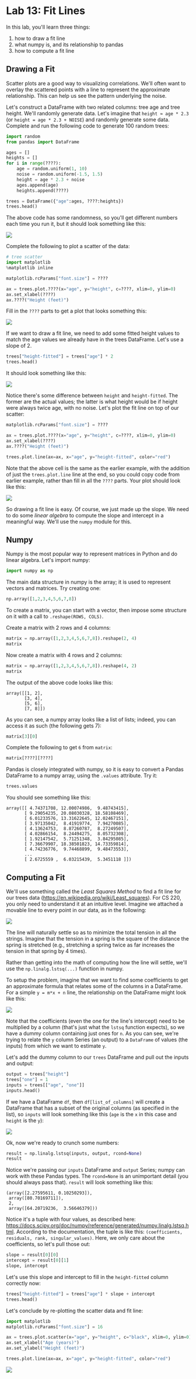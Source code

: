 # Lab 13: Fit Lines

In this lab, you'll learn three things:

1. how to draw a fit line
2. what numpy is, and its relationship to pandas
3. how to compute a fit line

## Drawing a Fit

Scatter plots are a good way to visualizing correlations.  We'll
often want to overlay the scattered points with a line to represent
the approximate relationship.  This can help us see the pattern
underlying the noise.

Let's construct a DataFrame with two related columns: tree age and
tree height.  We'll randomly generate data.  Let's imagine that
`height ≈ age * 2.3` (or `height = age * 2.3 + NOISE`) and randomly
generate some data.  Complete and run the following code to generate 100
random trees:

```python
import random
from pandas import DataFrame

ages = []
heights = []
for i in range(????):
    age = random.uniform(1, 10)
    noise = random.uniform(-1.5, 1.5)
    height = age * 2.3 + noise
    ages.append(age)
    heights.append(????)

trees = DataFrame({"age":ages, ????:heights})
trees.head()
```

The above code has some randomness, so you'll get different numbers
each time you run it, but it should look something like this:

<img src="tree-df.png">

Complete the following to plot a scatter of the data:

```python
# tree scatter
import matplotlib
%matplotlib inline

matplotlib.rcParams["font.size"] = ????

ax = trees.plot.????(x="age", y="height", c=????, xlim=0, ylim=0)
ax.set_xlabel(????)
ax.????("Height (feet)")
```

Fill in the `????` parts to get a plot that looks something this:

<img src="scatter.png">

If we want to draw a fit line, we need to add some fitted height
values to match the age values we already have in the trees DataFrame.
Let's use a slope of 2.

```python
trees["height-fitted"] = trees["age"] * 2
trees.head()
```

It should look something like this:

<img src="tree-df-2.png">

Notice there's some difference between `height` and `height-fitted`.
The former are the actual values; the latter is what height would be
if height were always twice age, with no noise.  Let's plot the fit
line on top of our scatter:

```python
matplotlib.rcParams["font.size"] = ????

ax = trees.plot.????(x="age", y="height", c=????, xlim=0, ylim=0)
ax.set_xlabel(????)
ax.????("Height (feet)")

trees.plot.line(ax=ax, x="age", y="height-fitted", color="red")
```

Note that the above cell is the same as the earlier example, with the
addition of just the `trees.plot.line` line at the end, so you could
copy code from earlier example, rather than fill in all the `????` parts.  Your plot should
look like this:

<img src="scatter-2.png">

So drawing a fit line is easy.  Of course, we just made up the slope.
We need to do some *linear algebra* to compute the slope and intercept
in a meaningful way.  We'll use the `numpy` module for this.

## Numpy

Numpy is the most popular way to represent matrices in Python and do
linear algebra. Let's import numpy:

```python
import numpy as np
```

The main data structure in numpy is the array; it is used to represent
vectors and matrices.  Try creating one:

```python
np.array([1,2,3,4,5,6,7,8])
```

To create a matrix, you can start with a vector, then impose some
structure on it with a call to `.reshape(ROWS, COLS)`.

Create a matrix with 2 rows and 4 columns:

```python
matrix = np.array([1,2,3,4,5,6,7,8]).reshape(2, 4)
matrix
```

Now create a matrix with 4 rows and 2 columns:

```python
matrix = np.array([1,2,3,4,5,6,7,8]).reshape(4, 2)
matrix
```

The output of the above code looks like this:

```
array([[1, 2],
       [3, 4],
       [5, 6],
       [7, 8]])
```

As you can see, a numpy array looks like a list of lists; indeed, you
can access it as such (the following gets 7):

```python
matrix[3][0]
```

Complete the following to get `6` from `matrix`:

```python
matrix[????][????]
```

Pandas is closely integrated with numpy, so it is easy to convert a
Pandas DataFrame to a numpy array, using the `.values` attribute.  Try
it:

```python
trees.values
```

You should see something like this:

```
array([[ 4.74371708, 12.00074986,  9.48743415],
       [ 9.29054235, 20.08030328, 18.58108469],
       [ 6.01233576, 13.31622645, 12.02467151],
       [ 3.97135042,  8.41919774,  7.94270085],
       [ 4.13624753,  8.87260787,  8.27249507],
       [ 4.02866154,  8.24494275,  8.05732308],
       [ 1.92147542,  5.71251348,  3.84295085],
       [ 7.36679907, 18.38501823, 14.73359814],
       [ 4.74236776,  9.74468899,  9.48473553],
       ...
       [ 2.6725559 ,  6.03215439,  5.3451118 ]])
```

## Computing a Fit

We'll use something called the *Least Squares Method* to find a fit
line for our trees data (https://en.wikipedia.org/wiki/Least_squares).
For CS 220, you only need to understand it at an intuitive level.
Imagine we attached a movable line to every point in our data, as in
the following:

<img src="springs.png">

The line will naturally settle so as to minimize the total tension in
all the strings.  Imagine that the tension in a spring is the square
of the distance the spring is stretched (e.g., stretching a spring
twice as far increases the tension in that spring by 4 times).

Rather than getting into the math of computing how the line will settle,
we'll use the `np.linalg.lstsq(...)` function in numpy.

To setup the problem, imagine that we want to find some coefficients
to get an approximate formula that relates some of the columns in a
DataFrame.  For a simple `y = m*x + n` line, the relationship on the
DataFrame might look like this:

<img src="columns.png">

Note that the coefficients (even the one for the line's intercept)
need to be multiplied by a column (that's just what the `lstsq`
function expects), so we have a dummy column containing just ones for
`n`.  As you can see, we're trying to relate the `y` column Series (an
output) to a `DataFrame` of values (the inputs) from which we want to
estimate `y`.

Let's add the dummy column to our `trees` DataFrame and pull out the
inputs and output:

```python
output = trees["height"]
trees["one"] = 1
inputs = trees[["age", "one"]]
inputs.head()
```

If we have a DataFrame `df`, then `df[list_of_columns]` will create a
DataFrame that has a subset of the original columns (as specified in
the list), so `inputs` will look something like this (`age` is the
`x` in this case and `height` is the `y`):

<img src="inputs.png">

Ok, now we're ready to crunch some numbers:

```python
result = np.linalg.lstsq(inputs, output, rcond=None)
result
```

Notice we're passing our `inputs` DataFrame and `output` Series; numpy
can work with these Pandas types.  The `rcond=None` is an unimportant
detail (you should always pass that).  `result` will look something
like this:

```
(array([2.27595611, 0.10250293]),
 array([80.70169711]),
 2,
 array([64.20719236,  3.56646379]))
```

Notice it's a tuple with four values, as described here:
https://docs.scipy.org/doc/numpy/reference/generated/numpy.linalg.lstsq.html.
According to the documentation, the tuple is like this:
`(coefficients, residuals, rank, singular_values)`.  Here, we only
care about the coefficients, so let's pull those out:

```python
slope = result[0][0]
intercept = result[0][1]
slope, intercept
```

Let's use this slope and intercept to fill in the `height-fitted` column correctly now:

```python
trees["height-fitted"] = trees["age"] * slope + intercept
trees.head()
```

Let's conclude by re-plotting the scatter data and fit line:

```python
import matplotlib
matplotlib.rcParams["font.size"] = 16

ax = trees.plot.scatter(x="age", y="height", c="black", xlim=0, ylim=0)
ax.set_xlabel("Age (years)")
ax.set_ylabel("Height (feet)")

trees.plot.line(ax=ax, x="age", y="height-fitted", color="red")
```

<img src="final.png">
